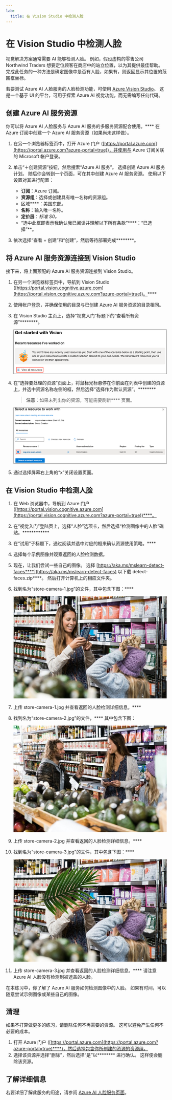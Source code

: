 ```yaml
---
lab:
  title: 在 Vision Studio 中检测人脸
---
```


# 在 Vision Studio 中检测人脸

视觉解决方案通常需要 AI 能够检测人脸。 例如，假设虚构的零售公司 Northwind Traders 想要定位顾客在商店中的站立位置，以为其提供最佳帮助。 完成此任务的一种方法是确定图像中是否有人脸，如果有，则返回显示其位置的范围框坐标。

若要测试 Azure AI 人脸服务的人脸检测功能，可使用 [Azure Vision Studio](https://portal.vision.cognitive.azure.com/)。 这是一个基于 UI 的平台，可用于探索 Azure AI 视觉功能，而无需编写任何代码。

## 创建 Azure AI 服务资源

你可以将 Azure AI 人脸服务与 Azure AI 服务的多服务资源配合使用。**** 在 Azure 订阅中创建一个 Azure AI 服务资源（如果尚未这样做）。

1. 在另一个浏览器标签页中，打开 Azure 门户 ([https://portal.azure.com](https://portal.azure.com?azure-portal=true))，并使用与 Azure 订阅关联的 Microsoft 帐户登录。

1. 单击“&#65291;创建资源”按钮，然后搜索“Azure AI 服务”。 选择创建 Azure AI 服务计划。 随后你会转到一个页面，可在其中创建 Azure AI 服务资源。 使用以下设置对其进行配置：
    - **订阅**：Azure 订阅。
    - **资源组**：选择或创建具有唯一名称的资源组。
    - 区域****：美国东部。
    - **名称**：输入唯一名称。
    - **定价层**：*标准 S0。*
    - “选中此框即表示我确认我已阅读并理解以下所有条款”****：“已选择”**。

1. 依次选择“查看 + 创建”和“创建”，然后等待部署完成********。

## 将 Azure AI 服务资源连接到 Vision Studio

接下来，将上面预配的 Azure AI 服务资源连接到 Vision Studio。

1. 在另一个浏览器标签页中，导航到 Vision Studio ([https://portal.vision.cognitive.azure.com](https://portal.vision.cognitive.azure.com?azure-portal=true))。****

1. 使用帐户登录，并确保使用的目录与已创建 Azure AI 服务资源的目录相同。

1. 在 Vision Studio 主页上，选择“视觉入门”标题下的“查看所有资源”********。

    ![“查看所有资源”链接在 Vision Studio 中的“视觉入门”下突出显示。](./media/analyze-images-vision/vision-resources.png)

1. 在“选择要处理的资源”页面上，将鼠标光标悬停在你前面在列表中创建的资源上，并选中资源名称左侧的框，然后选择“选择作为默认资源”。********

    > **注意**：如果未列出你的资源，可能需要刷新**** 页面。

    ![系统会显示“选择要处理的资源”对话，并在其中突出显示并选中 cog-ms-learn-vision-SUFFIX 认知服务资源。 此时会突出显示“选择作为默认资源”按钮。](./media/analyze-images-vision/default-resource.png)

1. 通过选择屏幕右上角的“x”关闭设置页面。

## 在 Vision Studio 中检测人脸 

1. 在 Web 浏览器中，导航到 Azure 门户 ([https://portal.vision.cognitive.azure.com](https://portal.vision.cognitive.azure.com?azure-portal=true))****。

1. 在“视觉入门”登陆页上，选择“人脸”选项卡，然后选择“检测图像中的人脸”磁贴。************

1. 在“试用”子标题下，通过阅读并选中对应的框来确认资源使用策略。****  

1. 选择每个示例图像并观察返回的人脸检测数据。

1. 现在，让我们尝试一些自己的图像。 选择 [https://aka.ms/mslearn-detect-faces****](https://aka.ms/mslearn-detect-faces) 以下载 detect-faces.zip****。 然后打开计算机上的相应文件夹。

1. 找到名为“store-camera-1.jpg”的文件，其中包含下图：****

    ![人们在商店中的图像。](./media/create-face-solutions/store-camera-1.jpg)

1. 上传 store-camera-1.jpg 并查看返回的人脸检测详细信息。****

1. 找到名为“store-camera-2.jpg”的文件，**** 其中包含下图：

    ![更多人在商店中的图像。](./media/create-face-solutions/store-camera-2.jpg)

1. 上传 store-camera-2.jpg 并查看返回的人脸检测详细信息。****

1. 找到名为“store-camera-3.jpg”的文件，其中包含下图：****

    ![人们在商店中的图像，其中有植物遮挡了人脸。](./media/create-face-solutions/store-camera-3.jpg)

1. 上传 store-camera-3.jpg 并查看返回的人脸检测详细信息。**** 请注意 Azure AI 人脸没有检测到被遮盖的人脸。

在本练习中，你了解了 Azure AI 服务如何检测图像中的人脸。 如果有时间，可以随意尝试示例图像或某些自己的图像。

## 清理

如果不打算做更多的练习，请删除任何不再需要的资源。 这可以避免产生任何不必要的成本。

1. 打开 Azure 门户 ([https://portal.azure.com](https://portal.azure.com?azure-portal=true)****)，然后选择包含你所创建的资源的资源组。
1. 选择该资源并选择“删除”，然后选择“是”以******** 进行确认。 这样便会删除该资源。

## 了解详细信息

若要详细了解此服务的用途，请参阅 [Azure AI 人脸服务页面](https://learn.microsoft.com/azure/ai-services/computer-vision/overview-identity)。
